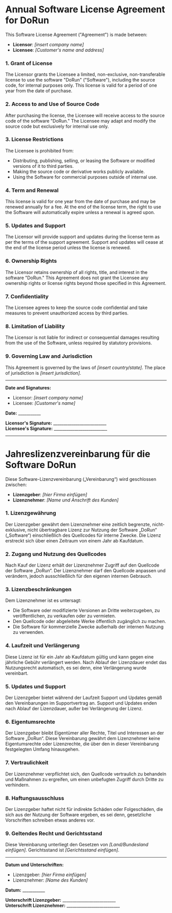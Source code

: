 # Annual Software License Agreement for **DoRun**

This Software License Agreement ("Agreement") is made between:

- **Licensor**: *[insert company name]*  
- **Licensee**: *[Customer's name and address]*

### 1. Grant of License
The Licensor grants the Licensee a limited, non-exclusive, non-transferable license to use the software "DoRun" ("Software"), including the source code, for internal purposes only. This license is valid for a period of one year from the date of purchase.

### 2. Access to and Use of Source Code
After purchasing the license, the Licensee will receive access to the source code of the software "DoRun." The Licensee may adapt and modify the source code but exclusively for internal use only.

### 3. License Restrictions
The Licensee is prohibited from:
   - Distributing, publishing, selling, or leasing the Software or modified versions of it to third parties.
   - Making the source code or derivative works publicly available.
   - Using the Software for commercial purposes outside of internal use.

### 4. Term and Renewal
This license is valid for one year from the date of purchase and may be renewed annually for a fee. At the end of the license term, the right to use the Software will automatically expire unless a renewal is agreed upon.

### 5. Updates and Support
The Licensor will provide support and updates during the license term as per the terms of the support agreement. Support and updates will cease at the end of the license period unless the license is renewed.

### 6. Ownership Rights
The Licensor retains ownership of all rights, title, and interest in the software "DoRun." This Agreement does not grant the Licensee any ownership rights or license rights beyond those specified in this Agreement.

### 7. Confidentiality
The Licensee agrees to keep the source code confidential and take measures to prevent unauthorized access by third parties.

### 8. Limitation of Liability
The Licensor is not liable for indirect or consequential damages resulting from the use of the Software, unless required by statutory provisions.

### 9. Governing Law and Jurisdiction
This Agreement is governed by the laws of *[insert country/state]*. The place of jurisdiction is *[insert jurisdiction]*.

---

**Date and Signatures:**

- Licensor: *[insert company name]*  
- Licensee: *[Customer's name]*  

**Date:** ___________

**Licensor's Signature:** __________________________  
**Licensee's Signature:** __________________________

---

# Jahreslizenzvereinbarung für die Software **DoRun**

Diese Software-Lizenzvereinbarung („Vereinbarung“) wird geschlossen zwischen:

- **Lizenzgeber**: *[hier Firma einfügen]*  
- **Lizenznehmer**: *[Name und Anschrift des Kunden]*

### 1. Lizenzgewährung
Der Lizenzgeber gewährt dem Lizenznehmer eine zeitlich begrenzte, nicht-exklusive, nicht übertragbare Lizenz zur Nutzung der Software „DoRun“ („Software“) einschließlich des Quellcodes für interne Zwecke. Die Lizenz erstreckt sich über einen Zeitraum von einem Jahr ab Kaufdatum.

### 2. Zugang und Nutzung des Quellcodes
Nach Kauf der Lizenz erhält der Lizenznehmer Zugriff auf den Quellcode der Software „DoRun“. Der Lizenznehmer darf den Quellcode anpassen und verändern, jedoch ausschließlich für den eigenen internen Gebrauch. 

### 3. Lizenzbeschränkungen
Dem Lizenznehmer ist es untersagt:
   - Die Software oder modifizierte Versionen an Dritte weiterzugeben, zu veröffentlichen, zu verkaufen oder zu vermieten.
   - Den Quellcode oder abgeleitete Werke öffentlich zugänglich zu machen.
   - Die Software für kommerzielle Zwecke außerhalb der internen Nutzung zu verwenden.

### 4. Laufzeit und Verlängerung
Diese Lizenz ist für ein Jahr ab Kaufdatum gültig und kann gegen eine jährliche Gebühr verlängert werden. Nach Ablauf der Lizenzdauer endet das Nutzungsrecht automatisch, es sei denn, eine Verlängerung wurde vereinbart.

### 5. Updates und Support
Der Lizenzgeber bietet während der Laufzeit Support und Updates gemäß den Vereinbarungen im Supportvertrag an. Support und Updates enden nach Ablauf der Lizenzdauer, außer bei Verlängerung der Lizenz.

### 6. Eigentumsrechte
Der Lizenzgeber bleibt Eigentümer aller Rechte, Titel und Interessen an der Software „DoRun“. Diese Vereinbarung gewährt dem Lizenznehmer keine Eigentumsrechte oder Lizenzrechte, die über den in dieser Vereinbarung festgelegten Umfang hinausgehen.

### 7. Vertraulichkeit
Der Lizenznehmer verpflichtet sich, den Quellcode vertraulich zu behandeln und Maßnahmen zu ergreifen, um einen unbefugten Zugriff durch Dritte zu verhindern.

### 8. Haftungsausschluss
Der Lizenzgeber haftet nicht für indirekte Schäden oder Folgeschäden, die sich aus der Nutzung der Software ergeben, es sei denn, gesetzliche Vorschriften schreiben etwas anderes vor.

### 9. Geltendes Recht und Gerichtsstand
Diese Vereinbarung unterliegt den Gesetzen von *[Land/Bundesland einfügen]*. Gerichtsstand ist *[Gerichtsstand einfügen]*.

---

**Datum und Unterschriften:**

- Lizenzgeber: *[hier Firma einfügen]*  
- Lizenznehmer: *[Name des Kunden]*  

**Datum:** ___________

**Unterschrift Lizenzgeber:** __________________________  
**Unterschrift Lizenznehmer:** __________________________

